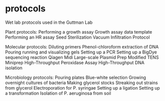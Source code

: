 # protocols
Wet lab protocols used in the Guttman Lab

Plant protocols:
  Performing a growth assay
  Growth assay data template
  Performing an HR assay
  Seed Sterilization
  Vacuum Infiltration Protocol
  
Molecular protocols:
  Diluting primers
  Phenol-chloroform extraction of DNA
  Pouring running and visualizing gels
  Setting up a PCR
  Setting up a BigDye sequencing reaction
  Qiagen Midi Large-scale Plasmid Prep
  Modified TENS Miniprep
  High-Throughput Peroxidase Assay
  High-Throughput DNA isolation
  
Microbiology protocols:
  Pouring plates
  Blue-white selection
  Growing overnight cultures of bacteria
  Making glycerol stocks
  Streaking out strains from glycerol
  Electroporation for P. syringae
  Setting up a ligation
  Setting up a transformation
  Isolation of P. aeruginosa from soil
